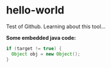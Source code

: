 # hello-world
Test of Github. Learning about this tool...

**Some embedded java code:**
```java
if (target != true) {
  Object obj = new Object();
}
```
